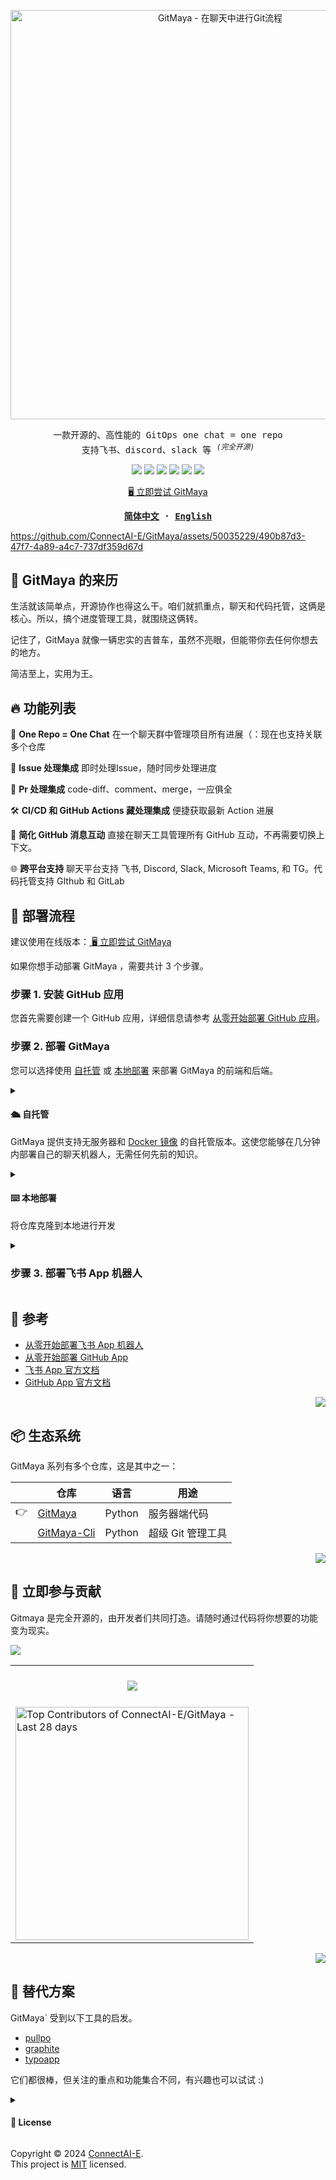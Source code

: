 <a name="readme-top"></a>

<div align="center">
<a href="https://gitmaya.com" target="_blank" style="display: block" align="center">
  <picture>
    <source media="(prefers-color-scheme: dark)" srcset="https://github.com/ConnectAI-E/GitMaya/assets/50035229/45cfd4f3-9c17-44d2-b6b7-3aa97c08006b" width="655" height="auto">
    <img alt="GitMaya - 在聊天中进行Git流程" src="https://github.com/ConnectAI-E/GitMaya/assets/50035229/1c28f0ca-d6e6-4ebd-b858-c4be3eff845e" width="655" height="auto">
  </picture>
</a>
<p align='center'>
  <samp>一款开源的、高性能的 GitOps one chat = one repo </samp>
<br/>
 <samp>支持飞书、discord、slack 等 <sup><em>(完全开源)</em></sup></samp>
</p>

<!-- SHIELD GROUP -->
[![][github-logo-shield]][github-logo-link]
[![][github-contributors-shield]][github-contributors-link]
[![][github-forks-shield]][github-forks-link]
[![][github-stars-shield]][github-stars-link]
[![][github-issues-shield]][github-issues-link]
[![][github-license-shield]][github-license-link]<br>

</div>

<p align="center">
    <a href="https://gitmaya.com"> 🖥 立即尝试 GitMaya </a>
</p>

<strong align="center">
<samp>

[**简体中文**](./README.md) · [**English**](./README_en.md)

</samp>
</strong>

https://github.com/ConnectAI-E/GitMaya/assets/50035229/490b87d3-47f7-4a89-a4c7-737df359d67d
## 👋 GitMaya 的来历
生活就该简单点，开源协作也得这么干。咱们就抓重点，聊天和代码托管，这俩是核心。所以，搞个进度管理工具，就围绕这俩转。

记住了，GitMaya 就像一辆忠实的吉普车，虽然不亮眼，但能带你去任何你想去的地方。

简洁至上，实用为王。

## 🔥 功能列表

🔄 **One Repo = One Chat** 在一个聊天群中管理项目所有进展（：现在也支持关联多个仓库

🚀 **Issue 处理集成** 即时处理Issue，随时同步处理进度

🔄 **Pr 处理集成** code-diff、comment、merge，一应俱全

🛠 **CI/CD 和 GitHub Actions 藏处理集成** 便捷获取最新 Action 进展

💬 **简化 GitHub 消息互动** 直接在聊天工具管理所有 GitHub 互动，不再需要切换上下文。

🌐 **跨平台支持** 聊天平台支持 飞书, Discord, Slack, Microsoft Teams, 和 TG。代码托管支持 GIthub 和 GitLab

## 📃 部署流程

建议使用在线版本：<a href="https://gitmaya.com"> 🖥 立即尝试 GitMaya </a>

如果你想手动部署 GitMaya ，需要共计 3 个步骤。

### 步骤 1. 安装 GitHub 应用

您首先需要创建一个 GitHub 应用，详细信息请参考 [从零开始部署 GitHub 应用][Deploy GitHub App From Scratch]。

### 步骤 2. 部署 GitMaya

您可以选择使用 [自托管](#self-hosting) 或 [本地部署](#local-development) 来部署 GitMaya 的前端和后端。

<details>
<summary>
  
<h4 id="self-hosting">🛳 自托管</h2>

GitMaya 提供支持无服务器和 [Docker 镜像][docker-release-link] 的自托管版本。这使您能够在几分钟内部署自己的聊天机器人，无需任何先前的知识。

</summary>

### `A` 使用 Docker-Compose 部署

[![][docker-release-shield]][docker-release-link]
[![][docker-size-shield]][docker-size-link]
[![][docker-pulls-shield]][docker-pulls-link]



我们提供了一个 Docker 镜像，用于在您自己的私人设备上部署 GitMaya 服务。使用以下命令启动 GitMaya 服务：

<details>
<summary>

### 1. 下载 `docker-compose.yml` 和 `.env` 文件

</summary>

首先，下载 `docker-compose.yml` 和 `.env` 文件；它们包含 GitMaya 服务的配置，包括 MySQL、Celery 和 Redis。

```fish
$ wget https://raw.githubusercontent.com/ConnectAI-E/GitMaya/main/deploy/docker-compose.yml
$ wget https://raw.githubusercontent.com/ConnectAI-E/GitMaya/main/deploy/.env.example -O .env
```
</details>

<details>
<summary>

### 2. 配置环境变量

</summary>

接下来，您需要配置 `.env` 文件。您应该用您在 [步骤 1](#步骤-1-安装-github-应用) 中创建的 GitHub App 信息替换这些变量。

```fish
$ vim .env
```
**将 `GITHUB_APP_NAME`、`GITHUB_APP_ID`、`GITHUB_APP_PRIVATE_KEY`、`GITHUB_CLIENT_ID`、`GITHUB_CLIENT_SECRET`、`GITHUB_WEBHOOK_SECRET` 替换到 .env 文件中**

```fish
SECRET_KEY="<REPLACE>"
FLASK_PERMANENT_SESSION_LIFETIME=86400*30
FLASK_SQLALCHEMY_DATABASE_URI="mysql+pymysql://root:gitmaya2023@mysql:3306/gitmaya?charset=utf8mb4&binary_prefix=true"

GITHUB_APP_NAME=your-deploy-name
GITHUB_APP_ID=114514
GITHUB_APP_PRIVATE_KEY="-----BEGIN RSA PRIVATE KEY-----
<replace you private key>
-----END RSA PRIVATE KEY-----"

GITHUB_CLIENT_ID=your_client_id
GITHUB_CLIENT_SECRET=your_client_secret

GITHUB_WEBHOOK_SECRET=secret
DOMAIN=127.0.0.1
```

> **NOTE**: **文件支持多行字符串，因此.pem 文件可以直接粘贴到 `.env` 文件中**

</details>

<details>
<summary>

### 3. 运行镜像

</summary>

第一次运行时，它将初始化数据库，因此日志中可能包含一些错误消息。

```fish
$ docker-compose up -d
```
</details>

<!-- > \[!NOTE]
>
> 有关使用 Docker 部署的详细说明，请参阅 [📘 Docker 部署指南](https://github.com/connectai-e/gitmaya/wiki/Docker-Deployment) -->

<!-- <details><summary><h4>🫙 Docker-Compose 环境变量</h4></summary>

该项目提供了一些使用环境变量设置的额外配置项：

| 环境变量            | 是否必需 | 描述                                                     | 示例                 |
| -------------------- | -------- | -------------------------------------------------------- | -------------------- |
| `OPENAI_API_KEY`     | 是       | 这是您在 OpenAI 帐户页面上申请的 API 密钥               | `sk-xxxxxx...xxxxxx` |

<!--
> \[!NOTE]
>
> 完整的环境变量列表可以在 [📘 Environment Variables](https://github.com/connectai-e/gitmaya/wiki/Environment-Variable) -->


### `B` 使用 Zeabur 或 Sealos 部署（即将推出！）

我们即将支持 Zeabur 的一键部署。

<div align="left">

|                     Deploy with Zeabur                      |
| :---------------------------------------------------------: |
| [![][deploy-on-zeabur-button-image]][deploy-on-zeabur-link] |

</div>

<div align="right">

[![][back-to-top]](#readme-top)

</div>

</details>
</details>

</details>

<details>
<summary>
<h4 id="local-development">⌨️ 本地部署</h2>

将仓库克隆到本地进行开发

</summary>

<details>
<summary>
### 1. 克隆仓库
</summary>




将仓库克隆到您的本地机器或服务器：

```fish
$ git clone https://github.com/ConnectAI-E/GitMaya.git
$ cd GitMaya
```

</details>

<details>
<summary>

### 2. 安装依赖

</summary>

#### 使用 pip

如果您使用 `pip`

```fish
$ pip install -r requirements.txt
```

#### 使用 pdm（推荐）

如果您使用 `pdm`

```fish
$ pdm install
```

激活虚拟环境：

```fish
$ eval $(pdm venv activate)
```

</details>

<details>
<summary>

### 3. 配置文件

</summary>

在开始之前，请确保您具备以下配置文件：

- `.env`: **配置飞书、GitHub 和各种中间件变量。我们提供了一个 [.env.example](https://github.com/ConnectAI-E/GitMaya/blob/main/deploy/.env.example) 作为参考**

通过替换相关变量配置数据库

```fish
# 数据库设置
FLASK_SQLALCHEMY_DATABASE_URI="mysql+pymysql://root:gitmaya2023@mysql:3306/gitmaya?charset=utf8mb4&binary_prefix=true"
```

配置 Celery，使用 Redis 作为 Broker

```fish
# Celery 设置
CELERY_BROKER_URL=redis://redis:6379/1
CELERY_RESULT_BACKEND=redis://redis:6379/2
```

配置 GitHub App，详细信息请参考: [从零开始部署 GitHub App][Deploy GitHub App From Scratch]

```fish
# GitHub 设置
GITHUB_APP_NAME=test
GITHUB_APP_ID=1024
GITHUB_CLIENT_ID=test
GITHUB_CLIENT_SECRET=test
GITHUB_WEBHOOK_SECRET=secret
GITHUB_APP_PRIVATE_KEY="-----BEGIN RSA PRIVATE KEY-----
<replace you private key>
-----END RSA PRIVATE KEY-----"
```

配置服务器地址

```fish
DOMAIN=127.0.0.1
```

（可选）配置 Flask

```fish
# Flask 设置
SECRET_KEY="test"
FLASK_PERMANENT_SESSION_LIFETIME=86400
```

</details>

<details>
<summary>

### 4. 运行服务器

</summary>

启动 Redis：

```fish
$ docker run -d -p 6379:6379 redis:alpine
```

启动 Celery，使用 Redis 作为 Broker：

```fish
$ cd server
$ celery -A tasks.celery worker -l INFO -c 2
```

启动 MySQL：

```fish
$ docker run --name mysql -e MYSQL_ROOT_PASSWORD=gitmaya2023 -e MYSQL_DATABASE=gitmaya -e TZ=Asia/Shanghai -p 3306:3306 -v /path/to/your/mysql/data:/var/lib/mysql -v /path/to/your/mysql/conf.d:/etc/mysql/conf.d -d mysql:5.7 --character-set-server=utf8mb4 --collation-server=utf8mb4_unicode_ci --sql_mode=STRICT_TRANS_TABLES,NO_ZERO_IN_DATE,NO_ZERO_DATE,ERROR_FOR_DIVISION_BY_ZERO,NO_ENGINE_SUBSTITUTION
```

创建数据库和表 （仅需要一次）：

```fish
$ flask --app server/server:app create
```

使用 `gunicorn` 运行 GitMaya 服务器：

```fish
$ gunicorn --worker-class=gevent --workers 1 --bind 0.0.0.0:8888 -t 600 --keep-alive 60 --log-level=info server:app
```

</details>

</details>

<details>
<summary>

### 步骤 3. 部署飞书 App 机器人

</summary>

部署飞书（Lark）机器人应用的步骤已经集成到 GitMaya 的入门流程中。完成入门流程将自动完成与飞书相关的配置。更多详细信息，请参考 [从零开始部署飞书 App 机器人][Deploy Feishu App Bot From Scratch]。

</details>

## 📕 参考

- [从零开始部署飞书 App 机器人][Deploy Feishu App Bot From Scratch]
- [从零开始部署 GitHub App][Deploy GitHub App From Scratch]
- [飞书 App 官方文档][Feishu App Official Doc]
- [GitHub App 官方文档][GitHub App Official Doc]

<div align="right">

[![][back-to-top]](#readme-top)

</div>

## 📦 生态系统

GitMaya 系列有多个仓库，这是其中之一：

|     | 仓库                                                    | 语言    | 用途                       |
| --- | -------------------------------------------------------- | ------- | ------------------------- |
| 👉  | [GitMaya](https://github.com/ConnectAI-E/GitMaya)         | Python  | 服务器端代码              |
|     | [GitMaya-Cli](https://github.com/ConnectAI-E/GitMaya-Cli) | Python  | 超级 Git 管理工具         |

<div align="right">

[![][back-to-top]](#readme-top)

</div>

## 🤝 立即参与贡献

Gitmaya 是完全开源的，由开发者们共同打造。请随时通过代码将你想要的功能变为现实。

[![][pr-welcome-shield]][pr-welcome-link]

<a href="https://github.com/connectai-e/gitmaya/graphs/contributors" target="_blank">
  <table>
    <tr>
      <th colspan="2">
        <br>
        <img src="https://contrib.rocks/image?repo=connectai-e/gitmaya">
        <br><br>
      </th>
    </tr>
    <tr>
      <td>
        <picture>
          <source media="(prefers-color-scheme: dark)" srcset="https://next.ossinsight.io/widgets/official/compose-recent-top-contributors/thumbnail.png?repo_id=734566084&image_size=auto&color_scheme=dark" width="373" height="auto">
          <img alt="Top Contributors of ConnectAI-E/GitMaya - Last 28 days" src="https://next.ossinsight.io/widgets/official/compose-recent-top-contributors/thumbnail.png?repo_id=734566084&image_size=auto&color_scheme=light" width="373" height="auto">
        </picture>
      </td>
    </tr>
  </table>
</a>

<div align="right">

[![][back-to-top]](#readme-top)

</div>

## 👻 替代方案

GitMaya` 受到以下工具的启发。

- [pullpo](https://pullpo.io/)
- [graphite](https://graphite.dev/)
- [typoapp](https://typoapp.io/)

它们都很棒，但关注的重点和功能集合不同，有兴趣也可以试试 :)

<details><summary><h4>📝 License</h4></summary>


[![][fossa-license-shield]][fossa-license-link]

</details>

Copyright © 2024 [ConnectAI-E][profile-link]. <br />
This project is [MIT](./LICENSE) licensed.

<!-- LINK GROUP -->

[back-to-top]: https://img.shields.io/badge/-BACK_TO_TOP-151515?style=flat-square

[fossa-license-link]: [https://app.fossa.com/projects/git%2Bgithub.com%2Fconnectai-e%2Fgitmaya](https://app.fossa.com/projects/git%2Bgithub.com%2FConnectAI-E%2FGitMaya?ref=badge_large)
[fossa-license-shield]: https://app.fossa.com/api/projects/git%2Bgithub.com%2FConnectAI-E%2FGitMaya.svg?type=large
[profile-link]: https://github.com/connectai-e
[pr-welcome-link]: https://github.com/connectai-e/gitmaya/pulls
[pr-welcome-shield]: https://img.shields.io/badge/🤯_pr_welcome-%E2%86%92-ffcb47?labelColor=black&style=for-the-badge
[codespaces-link]: https://codespaces.new/connectai-e/gitmaya
[codespaces-shield]: https://github.com/codespaces/badge.svg
[github-logo-shield]: https://img.shields.io/badge/gitmaya-enabled?style=flat-square&logo=github&color=F9DC4E&logoColor=D9E0EE&labelColor=302D41
[github-logo-link]: https://github.com/connectai-e/gitmaya
[github-contributors-link]: https://github.com/connectai-e/gitmaya/graphs/contributors
[github-contributors-shield]: https://img.shields.io/github/contributors/connectai-e/gitmaya?color=c4f042&labelColor=black&style=flat-square
[github-forks-link]: https://github.com/connectai-e/gitmaya/network/members
[github-forks-shield]: https://img.shields.io/github/forks/connectai-e/gitmaya?color=8ae8ff&labelColor=black&style=flat-square
[github-issues-link]: https://github.com/connectai-e/gitmaya/issues
[github-issues-shield]: https://img.shields.io/github/issues/connectai-e/gitmaya?color=ff80eb&labelColor=black&style=flat-square
[github-license-link]: https://github.com/connectai-e/gitmaya/blob/main/LICENSE
[github-license-shield]: https://img.shields.io/github/license/connectai-e/gitmaya?color=white&labelColor=black&style=flat-square
[github-project-link]: https://github.com/connectai-e/gitmaya/projects
[github-release-link]: https://github.com/connectai-e/gitmaya/releases
[github-releasedate-link]: https://github.com/connectai-e/gitmaya/releases
[github-releasedate-shield]: https://img.shields.io/github/release-date/connectai-e/gitmaya?labelColor=black&style=flat-square
[github-stars-link]: https://github.com/connectai-e/gitmaya/network/stargazers
[github-stars-shield]: https://img.shields.io/github/stars/connectai-e/gitmaya?color=ffcb47&labelColor=black&style=flat-square
[docker-pulls-link]: https://hub.docker.com/r/connectai/gitmaya
[docker-pulls-shield]: https://img.shields.io/docker/pulls/connectai/gitmaya?color=45cc11&labelColor=black&style=flat-square
[docker-release-link]: https://hub.docker.com/r/connectai/gitmaya
[docker-release-shield]: https://img.shields.io/docker/v/connectai/gitmaya?color=369eff&label=docker&labelColor=black&logo=docker&logoColor=white&style=flat-square
[docker-size-link]: https://hub.docker.com/r/connectai/gitmaya
[docker-size-shield]: https://img.shields.io/docker/image-size/connectai/gitmaya?color=369eff&labelColor=black&style=flat-square
[deploy-on-sealos-button-image]: https://raw.githubusercontent.com/labring-actions/templates/main/Deploy-on-Sealos.svg
[deploy-on-sealos-link]: https://cloud.sealos.io/?xxx
[deploy-on-zeabur-button-image]: https://zeabur.com/button.svg
[deploy-on-zeabur-link]: https://zeabur.com/
[Deploy GitHub App From Scratch]: https://connect-ai.feishu.cn/wiki/OnVNwqZlhi5yM4keBWAcUF3ynFf?from=from_copylink
[Deploy GitHub App From Scratch]: https://connect-ai.feishu.cn/wiki/Qwq0wmamFiFTaXk1hfocwfpNnqf?from=from_copylink
[Deploy Feishu App Bot From Scratch]: https://connect-ai.feishu.cn/wiki/NQXywcS3Siqw60kYX8IcknDfn1e?from=from_copylink
[Feishu App Official Doc]: https://open.feishu.cn/document/home/develop-a-bot-in-5-minutes/step-1-create-app-and-enable-robot-capabilities
[GitHub App Official Doc]: https://docs.github.com/en/developers/apps/creating-a-github-app
